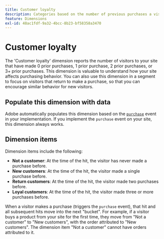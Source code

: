 ```yaml
---
title: Customer loyalty
description: Categories based on the number of previous purchases a visitor has made.
feature: Dimensions
exl-id: 48ac1fdf-9a32-4bcc-8b23-bf58358a3470
---
```

# Customer loyalty

The 'Customer loyalty' dimension reports the number of visitors to your site that have made 0 prior purchases, 1 prior purchase, 2 prior purchases, or 3+ prior purchases. This dimension is valuable to understand how your site affects purchasing behavior. You can also use this dimension in a segment to focus on visitors that return to make a purchase, so that you can encourage similar behavior for new visitors.

## Populate this dimension with data

Adobe automatically populates this dimension based on the [`purchase`](/help/implement/vars/page-vars/events/event-purchase.md) event in your implementation. If you implement the `purchase` event on your site, this dimension always works.

## Dimension items

Dimension items include the following:

* **Not a customer**: At the time of the hit, the visitor has never made a purchase before.
* **New customers**: At the time of the hit, the visitor made a single purchase before.
* **Return customers**: At the time of the hit, the visitor made two purchases before.
* **Loyal customers**: At the time of the hit, the visitor made three or more purchases before.

When a visitor makes a purchase (triggers the `purchase` event), that hit and all subsequent hits move into the next "bucket". For example, if a visitor buys a product from your site for the first time, they move from "Not a customer" to "New customers", with the order attributed to "New customers". The dimension item "Not a customer" cannot have orders attributed to it.
